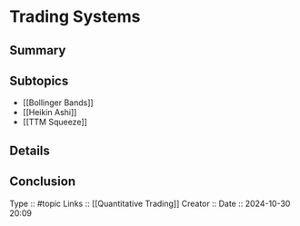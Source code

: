 # Trading Systems

## Summary

## Subtopics

- [[Bollinger Bands]]
- [[Heikin Ashi]]
- [[TTM Squeeze]]
## Details

## Conclusion


Type :: #topic
Links :: [[Quantitative Trading]]
Creator ::
Date ::  2024-10-30 20:09